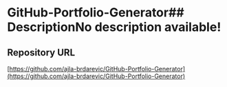 # GitHub-Portfolio-Generator## DescriptionNo description available!

## Repository URL
[https://github.com/ajla-brdarevic/GitHub-Portfolio-Generator](https://github.com/ajla-brdarevic/GitHub-Portfolio-Generator)


